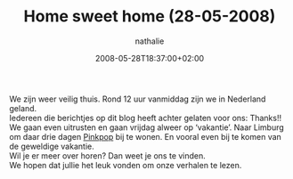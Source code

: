 ﻿---
title: Home sweet home (28-05-2008)
author: nathalie
type: post
date: 2008-05-28T18:37:00+02:00
url: /weblog/2008/05/28/home-sweet-home-28-05-2008/
commentFolder: 2008-05-28-home-sweet-home-28-05-2008
categories:
- Vakantie
tags:
- Amerika
- Oost-kant
resources: []

---
We zijn weer veilig thuis. Rond 12 uur vanmiddag zijn we in Nederland geland.  
Iedereen die berichtjes op dit blog heeft achter gelaten voor ons: Thanks!!  
We gaan even uitrusten en gaan vrijdag alweer op ‘vakantie’. Naar Limburg om daar drie dagen [Pinkpop](http://www.pinkpop.nl) bij te wonen. En vooral even bij te komen van de geweldige vakantie.  
Wil je er meer over horen? Dan weet je ons te vinden.  
We hopen dat jullie het leuk vonden om onze verhalen te lezen.
